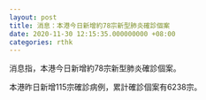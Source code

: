 ```yaml
---
layout: post
title: 消息：本港今日新增約78宗新型肺炎確診個案
date: 2020-11-30 12:15:35.000000000 +08:00
categories: rthk
---
```


消息指，本港今日新增約78宗新型肺炎確診個案。 

本港昨日新增115宗確診病例，累計確診個案有6238宗。
